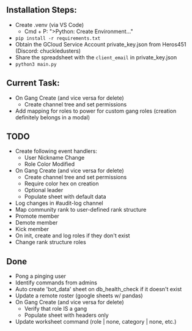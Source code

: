 ## Installation Steps:
- Create .venv (via VS Code)
    - Cmd + P: ">Python: Create Environment..."
- `pip install -r requirements.txt`
- Obtain the GCloud Service Account private_key.json from Heros451 (Discord: chuckledusters)
- Share the spreadsheet with the `client_email` in private_key.json
- `python3 main.py`

## Current Task:
- On Gang Create (and vice versa for delete)
  - Create channel tree and set permissions
- Add mapping for roles to power for custom gang roles (creation definitely belongs in a modal)

## TODO
- Create following event handlers:
  - User Nickname Change
  - Role Color Modified
- On Gang Create (and vice versa for delete)
  - Create channel tree and set permissions
  - Require color hex on creation
  - Optional leader
  - Populate sheet with default data
- Log changes in #audit-log channel
- Map community rank to user-defined rank structure
- Promote member
- Demote member
- Kick member
- On init, create and log roles if they don't exist
- Change rank structure roles

## Done
- Pong a pinging user
- Identify commands from admins
- Auto create 'bot_data' sheet on db_health_check if it doesn't exist
- Update a remote roster (google sheets w/ pandas)
- On Gang Create (and vice versa for delete)
  - Verify that role IS a gang
  - Populate sheet with headers only
- Update worksheet command (role | none, category | none, etc.)
